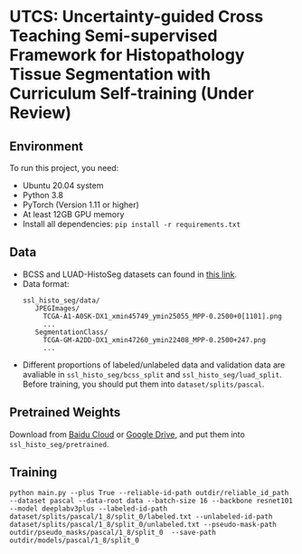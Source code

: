 # UTCS: Uncertainty-guided Cross Teaching Semi-supervised Framework for Histopathology Tissue Segmentation with Curriculum Self-training (Under Review)

## Environment
To run this project, you need:
* Ubuntu 20.04 system
* Python 3.8
* PyTorch (Version 1.11 or higher)
* At least 12GB GPU memory
* Install all dependencies: `pip install -r requirements.txt`

## Data
* BCSS and LUAD-HistoSeg datasets can found in [this link](https://github.com/ChuHan89/WSSS-Tissue).
* Data format:
   ```
  ssl_histo_seg/data/
      JPEGImages/
        TCGA-A1-A0SK-DX1_xmin45749_ymin25055_MPP-0.2500+0[1101].png
        ...
      SegmentationClass/
        TCGA-GM-A2DD-DX1_xmin47260_ymin22408_MPP-0.2500+247.png
        ...
   ```  
* Different proportions of labeled/unlabeled data and validation data are avaliable in `ssl_histo_seg/bcss_split` and `ssl_histo_seg/luad_split`. Before training, you should put them into `dataset/splits/pascal`.

## Pretrained Weights
Download from [Baidu Cloud](https://pan.baidu.com/s/1t-yQBDSsciHdKHqnjeyCRQ?pwd=3pvb) or [Google Drive](https://drive.google.com/drive/folders/1-PTL1p30yz-a-NUYN8nWWkruFraoHk1w?usp=sharing), and put them into ``ssl_histo_seg/pretrained``.

## Training
```
python main.py --plus True --reliable-id-path outdir/reliable_id_path  --dataset pascal --data-root data --batch-size 16 --backbone resnet101 --model deeplabv3plus --labeled-id-path dataset/splits/pascal/1_8/split_0/labeled.txt --unlabeled-id-path dataset/splits/pascal/1_8/split_0/unlabeled.txt --pseudo-mask-path outdir/pseudo_masks/pascal/1_8/split_0  --save-path outdir/models/pascal/1_8/split_0
```

